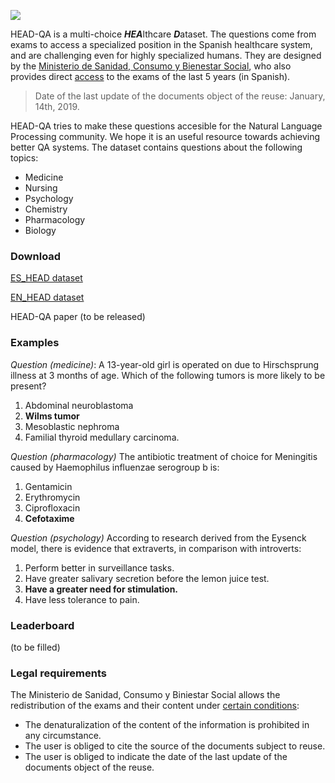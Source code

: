 

![](https://cdn.pixabay.com/photo/2016/11/09/16/24/virus-1812092_960_720.jpg)


HEAD-QA is a multi-choice ***HEA***lthcare ***D***ataset. The questions come from exams to access a specialized position in the Spanish healthcare system, and are challenging even for highly specialized humans. They are designed by the [Ministerio de Sanidad, Consumo y Bienestar Social](https://www.mscbs.gob.es/), who also provides direct [access](https://fse.mscbs.gob.es/fseweb/view/public/datosanteriores/cuadernosExamen/busquedaConvocatoria.xhtml) to the exams of the last 5 years (in Spanish). 

> Date of the last update of the documents object of the reuse: January, 14th, 2019.

HEAD-QA tries to make these questions accesible for the Natural Language Processing community. We hope it is an useful resource towards achieving better QA systems. The dataset contains questions about the following topics:

- Medicine 
- Nursing
- Psychology
- Chemistry
- Pharmacology
- Biology

### Download

[ES_HEAD dataset](https://drive.google.com/open?id=1dUIqVwvoZAtbX_-z5axCoe97XNcFo1No)

[EN_HEAD dataset](https://drive.google.com/open?id=1phryJg4FjCFkn0mSCqIOP2-FscAeKGV0)

HEAD-QA paper (to be released)

### Examples

*Question (medicine)*: A 13-year-old girl is operated on due to Hirschsprung illness at 3 months of age. Which of the following tumors is more likely to be present? 

1. Abdominal neuroblastoma
2. **Wilms tumor**
3. Mesoblastic nephroma
4. Familial thyroid medullary carcinoma.

*Question (pharmacology)* The antibiotic treatment of choice for Meningitis caused by Haemophilus influenzae serogroup b is:
1. Gentamicin 
2. Erythromycin 
3. Ciprofloxacin 
4. **Cefotaxime**

*Question (psychology)*	According to research derived from the Eysenck model, there is evidence that extraverts, in comparison with introverts:
1. Perform better in surveillance tasks.
2. Have greater salivary secretion before the lemon juice test.
3. **Have a greater need for stimulation.**
4. Have less tolerance to pain.

### Leaderboard

(to be filled)

### Legal requirements

The Ministerio de Sanidad, Consumo y Biniestar Social allows the redistribution of the exams and their content under [certain conditions](https://www.mscbs.gob.es/avisoLegal/home.htm): 

- The denaturalization of the content of the information is prohibited in any circumstance.
- The user is obliged to cite the source of the documents subject to reuse.
- The user is obliged to indicate the date of the last update of the documents object of the reuse.

